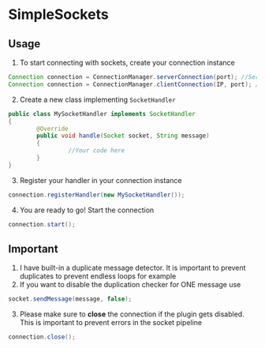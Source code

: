 # SimpleSockets

## Usage
1. To start connecting with sockets, create your connection instance
```java
Connection connection = ConnectionManager.serverConnection(port); //Server side
Connection connection = ConnectionManager.clientConnection(IP, port); //Client side
```
2. Create a new class implementing `SocketHandler`
```java
public class MySocketHandler implements SocketHandler
{
        @Override
        public void handle(Socket socket, String message)
        {
                 //Your code here
        }
}
```
3. Register your handler in your connection instance
```java
connection.registerHandler(new MySocketHandler());
```
4. You are ready to go! Start the connection
```java
connection.start();
```

## Important
1. I have built-in a duplicate message detector. It is important to prevent duplicates to prevent endless loops for example
2. If you want to disable the duplication checker for ONE message use
```java
socket.sendMessage(message, false);
```
3. Please make sure to **close** the connection if the plugin gets disabled. This is important to prevent errors in the socket pipeline
```java
connection.close();
```
